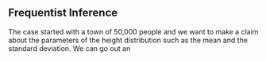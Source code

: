 <h2> Frequentist Inference </h2>
The case started with a town of 50,000 people and we want to make a claim about the parameters of the height distribution such as the mean and the standard deviation. We can go out an 
